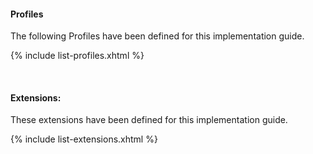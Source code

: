 

#### Profiles

The following Profiles have been defined for this implementation guide.

{% include list-profiles.xhtml %}

<br />

#### Extensions:

These extensions have been defined for this implementation guide.

{% include list-extensions.xhtml %}

<br />